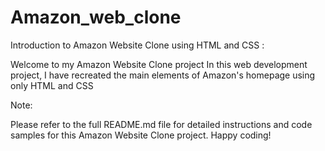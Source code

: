 # Amazon_web_clone

Introduction to Amazon Website Clone using HTML and CSS :

Welcome to my Amazon Website Clone project In this web development project, I have recreated the main elements of Amazon's homepage using only HTML and CSS


Note:

Please refer to the full README.md file for detailed instructions and code samples for this Amazon Website Clone project. Happy coding!
